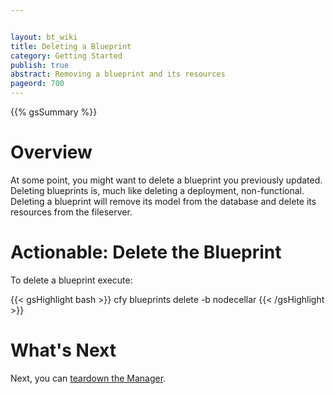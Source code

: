 ```yaml
---


layout: bt_wiki
title: Deleting a Blueprint
category: Getting Started
publish: true
abstract: Removing a blueprint and its resources
pageord: 700
---
```



{{% gsSummary %}}


# Overview

At some point, you might want to delete a blueprint you previously updated. Deleting blueprints is, much like deleting a deployment, non-functional. Deleting a blueprint will remove its model from the database and delete its resources from the fileserver.


# Actionable: Delete the Blueprint

To delete a blueprint execute:

{{< gsHighlight  bash >}}
cfy blueprints delete -b nodecellar
{{< /gsHighlight >}}

# What's Next

Next, you can [teardown the Manager](getting-started-teardown.html).